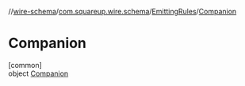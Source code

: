 //[wire-schema](../../../../index.md)/[com.squareup.wire.schema](../../index.md)/[EmittingRules](../index.md)/[Companion](index.md)

# Companion

[common]\
object [Companion](index.md)
